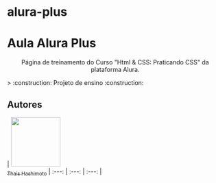 # alura-plus

<h1 aling="center"> Aula Alura Plus</h1>
<p align="center">
Página de treinamento do Curso "Html & CSS: Praticando CSS" da plataforma Alura.
</p>
> :construction: Projeto de ensino  :construction:

## Autores

| [<img src="https://avatars.githubusercontent.com/u/37356058?v=4" width=115><br><sub>Thais Hashimoto</sub>](https://github.com/tayxoca) 
| :---: | :---: | :---: |